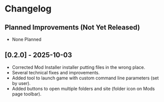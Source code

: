 # Changelog

## Planned Improvements (Not Yet Released)

- None Planned

## [0.2.0] - 2025-10-03

- Corrected Mod Installer installer putting files in the wrong place.
- Several technical fixes and improvements.
- Added tool to launch game with custom command line parameters (set by user).
- Added buttons to open multiple folders and site (folder icon on Mods page toolbar).
